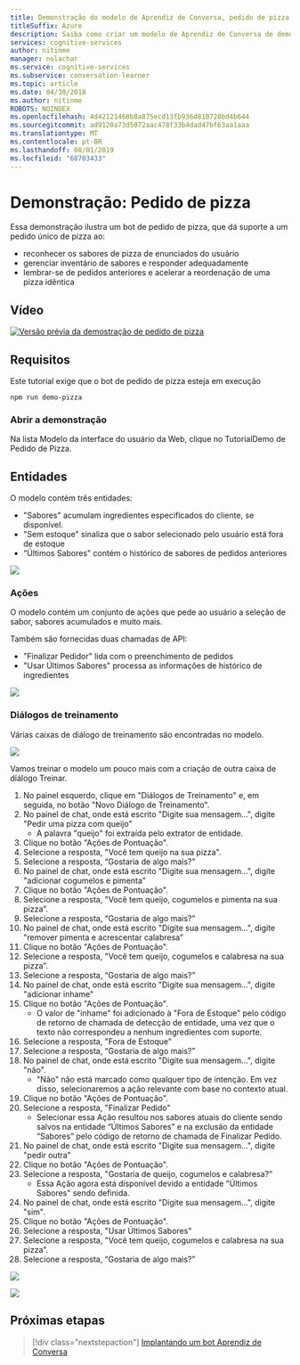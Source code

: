 ```yaml
---
title: Demonstração do modelo de Aprendiz de Conversa, pedido de pizza – Serviços Cognitivos da Microsoft | Microsoft Docs
titleSuffix: Azure
description: Saiba como criar um modelo de Aprendiz de Conversa de demonstração.
services: cognitive-services
author: nitinme
manager: nolachar
ms.service: cognitive-services
ms.subservice: conversation-learner
ms.topic: article
ms.date: 04/30/2018
ms.author: nitinme
ROBOTS: NOINDEX
ms.openlocfilehash: 4d42121468b8a875ecd13fb936d810728bd4b644
ms.sourcegitcommit: ad9120a73d5072aac478f33b4dad47bf63aa1aaa
ms.translationtype: MT
ms.contentlocale: pt-BR
ms.lasthandoff: 08/01/2019
ms.locfileid: "68703433"
---
```

# <a name="demo-pizza-order"></a>Demonstração: Pedido de pizza
Essa demonstração ilustra um bot de pedido de pizza, que dá suporte a um pedido único de pizza ao:

- reconhecer os sabores de pizza de enunciados do usuário
- gerenciar inventário de sabores e responder adequadamente
- lembrar-se de pedidos anteriores e acelerar a reordenação de uma pizza idêntica

## <a name="video"></a>Vídeo

[![Versão prévia da demostração de pedido de pizza](https://aka.ms/cl_Tutorial_v3_DemoPizzaOrder_Preview)](https://aka.ms/cl_Tutorial_v3_DemoPizzaOrder)

## <a name="requirements"></a>Requisitos
Este tutorial exige que o bot de pedido de pizza esteja em execução

    npm run demo-pizza

### <a name="open-the-demo"></a>Abrir a demonstração

Na lista Modelo da interface do usuário da Web, clique no TutorialDemo de Pedido de Pizza. 

## <a name="entities"></a>Entidades

O modelo contém três entidades:

- "Sabores" acumulam ingredientes especificados do cliente, se disponível.
- "Sem estoque" sinaliza que o sabor selecionado pelo usuário está fora de estoque
- “Últimos Sabores" contém o histórico de sabores de pedidos anteriores

![](../media/tutorial_pizza_entities.PNG)

### <a name="actions"></a>Ações

O modelo contém um conjunto de ações que pede ao usuário a seleção de sabor, sabores acumulados e muito mais.

Também são fornecidas duas chamadas de API:

- "Finalizar Pedidor" lida com o preenchimento de pedidos
- "Usar Últimos Sabores" processa as informações de histórico de ingredientes

![](../media/tutorial_pizza_actions.PNG)

### <a name="training-dialogs"></a>Diálogos de treinamento

Várias caixas de diálogo de treinamento são encontradas no modelo.

![](../media/tutorial_pizza_dialogs.PNG)

Vamos treinar o modelo um pouco mais com a criação de outra caixa de diálogo Treinar.

1. No painel esquerdo, clique em "Diálogos de Treinamento" e, em seguida, no botão "Novo Diálogo de Treinamento".
2. No painel de chat, onde está escrito "Digite sua mensagem...", digite "Pedir uma pizza com queijo"
    - A palavra "queijo" foi extraída pelo extrator de entidade.
3. Clique no botão "Ações de Pontuação".
4. Selecione a resposta, "Você tem queijo na sua pizza".
5. Selecione a resposta, “Gostaria de algo mais?”
6. No painel de chat, onde está escrito "Digite sua mensagem...", digite "adicionar cogumelos e pimenta”
7. Clique no botão "Ações de Pontuação".
8. Selecione a resposta, "Você tem queijo, cogumelos e pimenta na sua pizza”.
9. Selecione a resposta, “Gostaria de algo mais?”
10. No painel de chat, onde está escrito "Digite sua mensagem...", digite "remover pimenta e acrescentar calabresa”
11. Clique no botão "Ações de Pontuação".
12. Selecione a resposta, "Você tem queijo, cogumelos e calabresa na sua pizza”.
13. Selecione a resposta, “Gostaria de algo mais?”
14. No painel de chat, onde está escrito "Digite sua mensagem...", digite "adicionar inhame"
15. Clique no botão "Ações de Pontuação".
    - O valor de "inhame" foi adicionado à "Fora de Estoque" pelo código de retorno de chamada de detecção de entidade, uma vez que o texto não correspondeu a nenhum ingredientes com suporte.
16. Selecione a resposta, "Fora de Estoque"
17. Selecione a resposta, “Gostaria de algo mais?”
18. No painel de chat, onde está escrito "Digite sua mensagem...", digite "não".
    - "Não" não está marcado como qualquer tipo de intenção. Em vez disso, selecionaremos a ação relevante com base no contexto atual.
19. Clique no botão "Ações de Pontuação".
20. Selecione a resposta, "Finalizar Pedido"
    - Selecionar essa Ação resultou nos sabores atuais do cliente sendo salvos na entidade “Últimos Sabores” e na exclusão da entidade “Sabores” pelo código de retorno de chamada de Finalizar Pedido.
21. No painel de chat, onde está escrito "Digite sua mensagem...", digite "pedir outra"
22. Clique no botão "Ações de Pontuação".
23. Selecione a resposta, "Gostaria de queijo, cogumelos e calabresa?”
    - Essa Ação agora está disponível devido a entidade "Últimos Sabores" sendo definida.
24. No painel de chat, onde está escrito "Digite sua mensagem...", digite "sim".
25. Clique no botão "Ações de Pontuação".
26. Selecione a resposta, "Usar Últimos Sabores"
27. Selecione a resposta, "Você tem queijo, cogumelos e calabresa na sua pizza”.
28. Selecione a resposta, “Gostaria de algo mais?”

![](../media/tutorial_pizza_callbackcode.PNG)

![](../media/tutorial_pizza_apicalls.PNG)

## <a name="next-steps"></a>Próximas etapas

> [!div class="nextstepaction"]
> [Implantando um bot Aprendiz de Conversa](../deploy-to-bf.md)
